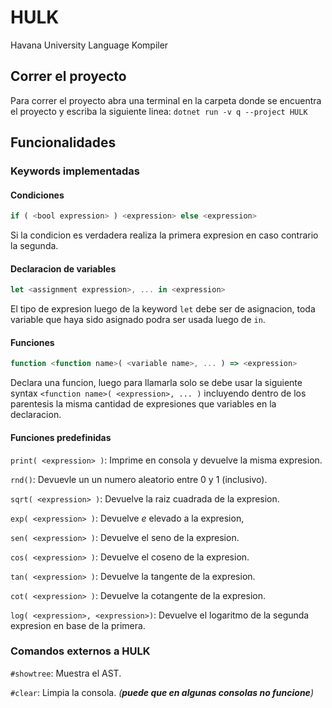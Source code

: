 # HULK

Havana University Language Kompiler

## Correr el proyecto

Para correr el proyecto abra una terminal en la carpeta donde se encuentra el proyecto y escriba la siguiente linea:
    `dotnet run -v q --project HULK`

## Funcionalidades



### Keywords implementadas

#### Condiciones

```js
if ( <bool expression> ) <expression> else <expression>
```

Si la condicion es verdadera realiza la primera expresion en caso contrario la segunda.


#### Declaracion de variables

```js
let <assignment expression>, ... in <expression>
```

El tipo de expresion luego de la keyword `let` debe ser de asignacion, toda variable que haya sido asignado podra ser usada luego de `in`.

#### Funciones

```js
function <function name>( <variable name>, ... ) => <expression>
```

Declara una funcion, luego para llamarla solo se debe usar la siguiente syntax `<function name>( <expression>, ... )` incluyendo dentro de los parentesis la misma cantidad de expresiones que variables en la declaracion. 

#### Funciones predefinidas

`print( <expression> )`: Imprime en consola y devuelve la misma expresion.

`rnd()`: Devuevle un un numero aleatorio entre 0 y 1 (inclusivo).

`sqrt( <expression> )`: Devuelve la raiz cuadrada de la expresion.

`exp( <expression> )`: Devuelve $e$ elevado a la expresion,

`sen( <expression> )`: Devuelve el seno de la expresion.

`cos( <expression> )`: Devuelve el coseno de la expresion.

`tan( <expression> )`: Devuelve la tangente de la expresion.

`cot( <expression> )`: Devuelve la cotangente de la expresion.

`log( <expression>, <expression>)`: Devuelve el logaritmo de la segunda expresion en base de la primera.

### Comandos externos a **HULK**

`#showtree`:    Muestra el AST.

`#clear`:    Limpia la consola. _(**puede que en algunas consolas no funcione**)_
